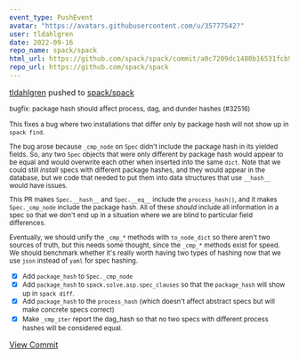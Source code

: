 ```yaml
---
event_type: PushEvent
avatar: "https://avatars.githubusercontent.com/u/35777542?"
user: tldahlgren
date: 2022-09-16
repo_name: spack/spack
html_url: https://github.com/spack/spack/commit/a0c7209dc1480b16531fcb992642986f4796bc28
repo_url: https://github.com/spack/spack
---
```


<a href='https://github.com/tldahlgren' target='_blank'>tldahlgren</a> pushed to <a href='https://github.com/spack/spack' target='_blank'>spack/spack</a>

<small>bugfix: package hash should affect process, dag, and dunder hashes (#32516)

This fixes a bug where two installations that differ only by package hash will not show
up in `spack find`.

The bug arose because `_cmp_node` on `Spec` didn't include the package hash in its
yielded fields. So, any two `Spec` objects that were only different by package hash
would appear to be equal and would overwrite each other when inserted into the same
`dict`. Note that we could still *install* specs with different package hashes, and they
would appear in the database, but we code that needed to put them into data structures
that use `__hash__` would have issues.

This PR makes `Spec.__hash__` and `Spec.__eq__` include the `process_hash()`, and it
makes `Spec._cmp_node` include the package hash. All of these *should* include all
information in a spec so that we don't end up in a situation where we are blind to
particular field differences.

Eventually, we should unify the `_cmp_*` methods with `to_node_dict` so there aren't two
sources of truth, but this needs some thought, since the `_cmp_*` methods exist for
speed. We should benchmark whether it's really worth having two types of hashing now
that we use `json` instead of `yaml` for spec hashing.

- [x] Add `package_hash` to `Spec._cmp_node`
- [x] Add `package_hash` to `spack.solve.asp.spec_clauses` so that the `package_hash`
      will show up in `spack diff`.
- [x] Add `package_hash` to the `process_hash` (which doesn't affect abstract specs
      but will make concrete specs correct)
- [x] Make `_cmp_iter` report the dag_hash so that no two specs with different
      process hashes will be considered equal.</small>

<a href='https://github.com/spack/spack/commit/a0c7209dc1480b16531fcb992642986f4796bc28' target='_blank'>View Commit</a>